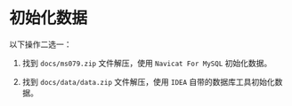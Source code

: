 # 初始化数据

以下操作二选一：

1. 找到 `docs/ms079.zip` 文件解压，使用 `Navicat For MySQL` 初始化数据。

2. 找到 `docs/data/data.zip` 文件解压，使用 `IDEA` 自带的数据库工具初始化数据。
